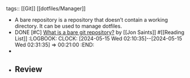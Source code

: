 tags:: [[Git]] [[dotfiles/Manager]]

- A bare repository is a repository that doesn’t contain a working directory. It can be used to manage dotfiles.
- DONE [#C] [What is a bare git repository?](https://www.saintsjd.com/2011/01/what-is-a-bare-git-repository/) by [[Jon Saints]] #[[Reading List]]
  :LOGBOOK:
  CLOCK: [2024-05-15 Wed 02:10:35]--[2024-05-15 Wed 02:31:35] =>  00:21:00
  :END:
-
- Review
	-